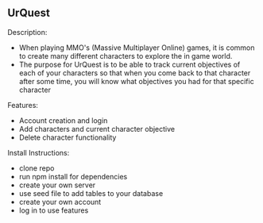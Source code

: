 UrQuest
-----------------------------------------
Description:
- When playing MMO's (Massive Multiplayer Online) games, it is common to create many different characters to explore the in game world.
- The purpose for UrQuest is to be able to track current objectives of each of your characters so that when you come back to that character after some time, you will know what objectives you had for that specific character

Features:
- Account creation and login
- Add characters and current character objective
- Delete character functionality

Install Instructions:
- clone repo
- run npm install for dependencies
- create your own server
- use seed file to add tables to your database
- create your own account
- log in to use features

